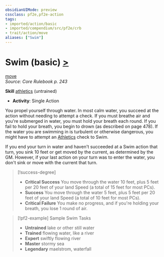 ```yaml
---
obsidianUIMode: preview
cssclass: pf2e,pf2e-action
tags:
- imported/action/basic
- imported/compendium/src/pf2e/crb
- trait/action/move
aliases: ["Swim"]
---
```

# Swim (basic) [>](chapter-9-playing-the-game.md#Actions "Single Action")
[move](move.md)  
*Source: Core Rulebook p. 243*  

**Skill** [athletics](../../compendium/skills.md#Athletics) (untrained)
- **Activity**: Single Action

You propel yourself through water. In most calm water, you succeed at the action without needing to attempt a check. If you must breathe air and you're submerged in water, you must hold your breath each round. If you fail to hold your breath, you begin to drown (as described on page 478). If the water you are swimming in is turbulent or otherwise dangerous, you might have to attempt an [Athletics](../../compendium/skills.md#Athletics) check to Swim.

If you end your turn in water and haven't succeeded at a Swim action that turn, you sink 10 feet or get moved by the current, as determined by the GM. However, if your last action on your turn was to enter the water, you don't sink or move with the current that turn.

> [!success-degree] 
> - **Critical Success** You move through the water 10 feet, plus 5 feet per 20 feet of your land Speed (a total of 15 feet for most PCs).
> - **Success** You move through the water 5 feet, plus 5 feet per 20 feet of your land Speed (a total of 10 feet for most PCs).
> - **Critical Failure** You make no progress, and if you're holding your breath, you lose 1 round of air.

> [!pf2-example] Sample Swim Tasks
> 
> - **Untrained** lake or other still water
> - **Trained** flowing water, like a river
> - **Expert** swiftly flowing river
> - **Master** stormy sea
> - **Legendary** maelstrom, waterfall